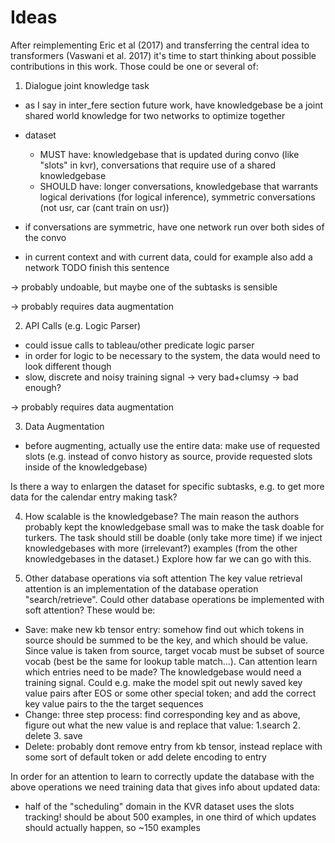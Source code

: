 # Ideas
After reimplementing Eric et al (2017) and transferring the central idea to transformers (Vaswani et al. 2017) it's time to start thinking about possible contributions in this work. Those could be one or several of:


1. Dialogue joint knowledge task
* as I say in inter\_fere section future work, have knowledgebase be a joint shared world knowledge for two networks to optimize together
* dataset 
  * MUST have: knowledgebase that is updated during convo (like "slots" in kvr), conversations that require use of a shared knowledgebase
  * SHOULD have: longer conversations, knowledgebase that warrants logical derivations (for logical inference), symmetric conversations (not usr, car (cant train on usr))

* if conversations are symmetric, have one network run over both sides of the convo 
* in current context and with current data, could for example also add a network TODO finish this sentence

-> probably undoable, but maybe one of the subtasks is sensible

-> probably requires data augmentation

2. API Calls (e.g. Logic Parser)
* could issue calls to tableau/other predicate logic parser
* in order for logic to be necessary to the system, the data would need to look different though
* slow, discrete and noisy training signal -> very bad+clumsy -> bad enough?

-> probably requires data augmentation



3. Data Augmentation
* before augmenting, actually use the entire data: make use of requested slots (e.g. instead of convo history as source, provide requested slots inside of the knowledgebase) 

Is there a way to enlargen the dataset for specific subtasks, e.g. to get more data for the calendar entry making task?


4. How scalable is the knowledgebase?
The main reason the authors probably kept the knowledgebase small was to make the task doable for turkers.
The task should still be doable (only take more time) if we inject knowledgebases with more (irrelevant?) examples (from the other knowledgebases in the dataset.) Explore how far we can go with this.


5. Other database operations via soft attention
The key value retrieval attention is an implementation of the database operation "search/retrieve". Could other database operations be implemented with soft attention?
These would be:

* Save: make new kb tensor entry: somehow find out which tokens in source should be summed to be the key, and which should be value. Since value is taken from source, target vocab must be subset of source vocab (best be the same for lookup table match...). Can attention learn which entries need to be made? The knowledgebase would need a training signal. Could e.g. make the model spit out newly saved key value pairs after EOS or some other special token; and add the correct key value pairs to the the target sequences 
* Change: three step process: find corresponding key and as above, figure out what the new value is and replace that value: 1.search 2. delete 3. save
* Delete: probably dont remove entry from kb tensor, instead replace with some sort of default token or add delete encoding to entry

In order for an attention to learn to correctly update the database with the above operations we need training data that gives info about updated data: 

* half of the "scheduling" domain in the KVR dataset uses the slots tracking! should be about 500 examples, in one third of which updates should actually happen, so ~150 examples



